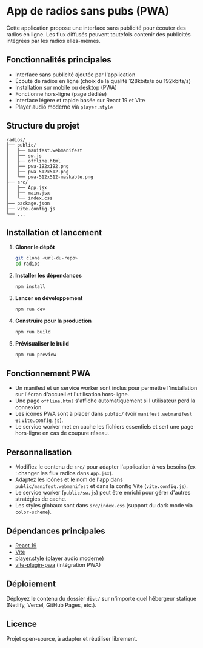 # App de radios sans pubs (PWA)

Cette application propose une interface sans publicité pour écouter des radios en ligne. Les flux diffusés peuvent toutefois contenir des publicités intégrées par les radios elles-mêmes.

## Fonctionnalités principales
- Interface sans publicité ajoutée par l'application
- Écoute de radios en ligne (choix de la qualité 128kbits/s ou 192kbits/s)
- Installation sur mobile ou desktop (PWA)
- Fonctionne hors-ligne (page dédiée)
- Interface légère et rapide basée sur React 19 et Vite
- Player audio moderne via `player.style`

## Structure du projet

```
radios/
├── public/
│   ├── manifest.webmanifest
│   ├── sw.js
│   ├── offline.html
│   ├── pwa-192x192.png
│   ├── pwa-512x512.png
│   └── pwa-512x512-maskable.png
├── src/
│   ├── App.jsx
│   ├── main.jsx
│   └── index.css
├── package.json
├── vite.config.js
└── ...
```

## Installation et lancement

1. **Cloner le dépôt**
   ```bash
   git clone <url-du-repo>
   cd radios
   ```
2. **Installer les dépendances**
   ```bash
   npm install
   ```
3. **Lancer en développement**
   ```bash
   npm run dev
   ```
4. **Construire pour la production**
   ```bash
   npm run build
   ```
5. **Prévisualiser le build**
   ```bash
   npm run preview
   ```

## Fonctionnement PWA
- Un manifest et un service worker sont inclus pour permettre l'installation sur l'écran d'accueil et l'utilisation hors-ligne.
- Une page `offline.html` s'affiche automatiquement si l'utilisateur perd la connexion.
- Les icônes PWA sont à placer dans `public/` (voir `manifest.webmanifest` et `vite.config.js`).
- Le service worker met en cache les fichiers essentiels et sert une page hors-ligne en cas de coupure réseau.

## Personnalisation
- Modifiez le contenu de `src/` pour adapter l'application à vos besoins (ex : changer les flux radios dans `App.jsx`).
- Adaptez les icônes et le nom de l'app dans `public/manifest.webmanifest` et dans la config Vite (`vite.config.js`).
- Le service worker (`public/sw.js`) peut être enrichi pour gérer d'autres stratégies de cache.
- Les styles globaux sont dans `src/index.css` (support du dark mode via `color-scheme`).

## Dépendances principales
- [React 19](https://react.dev/)
- [Vite](https://vitejs.dev/)
- [player.style](https://www.npmjs.com/package/player.style) (player audio moderne)
- [vite-plugin-pwa](https://vite-pwa-org.netlify.app/) (intégration PWA)

## Déploiement
Déployez le contenu du dossier `dist/` sur n'importe quel hébergeur statique (Netlify, Vercel, GitHub Pages, etc.).

## Licence
Projet open-source, à adapter et réutiliser librement.

